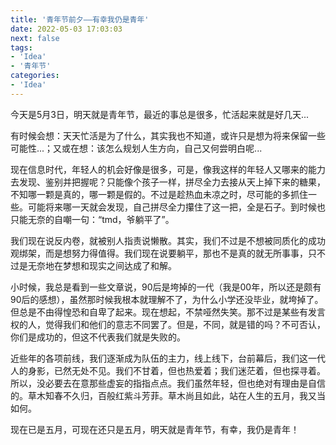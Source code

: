 ```yaml
---
title: '青年节前夕——有幸我仍是青年'
date: 2022-05-03 17:03:03
next: false
tags:
- 'Idea'
- '青年节'
categories:
- 'Idea'
---
```



今天是5月3日，明天就是青年节，最近的事总是很多，忙活起来就是好几天...

有时候会想：天天忙活是为了什么，其实我也不知道，或许只是想为将来保留一些可能性...；又或在想：该怎么规划人生方向，自己又何尝明白呢...

现在信息时代，年轻人的机会好像是很多，可是，像我这样的年轻人又哪来的能力去发现、鉴别并把握呢？只能像个孩子一样，拼尽全力去接从天上掉下来的糖果，不知哪一颗是真的，哪一颗是假的。不过是趁热血未凉之时，尽可能的多抓住一些。可能将来哪一天就会发现，自己拼尽全力攥住了这一把，全是石子。到时候也只能无奈的自嘲一句：“tmd，爷躺平了”。

我们现在说反内卷，就被别人指责说懒散。其实，我们不过是不想被同质化的成功观绑架，而是想努力得值得。我们现在说要躺平，那也不是真的就无所事事，只不过是无奈地在梦想和现实之间达成了和解。

小时候，我总是看到一些文章说，90后是垮掉的一代（我是00年，所以还是颇有90后的感想），虽然那时候我根本就理解不了，为什么小学还没毕业，就垮掉了。但总是不由得惶恐和自卑了起来。现在想起，不禁哑然失笑。那不过是某些有发言权的人，觉得我们和他们的意志不同罢了。但是，不同，就是错的吗？不可否认，你们是成功的，但这不代表我们就是失败的。

近些年的各项前线，我们逐渐成为队伍的主力，线上线下，台前幕后，我们这一代人的身影，已然无处不见。我们不甘着，但也热爱着；我们迷茫着，但也探寻着。所以，没必要去在意那些虚妄的指指点点。我们虽然年轻，但也绝对有理由是自信的。草木知春不久归，百般红紫斗芳菲。草木尚且如此，站在人生的五月，我又当如何。

现在已是五月，可现在还只是五月，明天就是青年节，有幸，我仍是青年！
